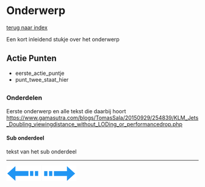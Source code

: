 # Onderwerp
[terug naar index](/Index.md#graphics)  

Een kort inleidend stukje over het onderwerp

## Actie Punten
* eerste_actie_puntje
* punt_twee_staat_hier
##  

### Onderdelen 

Eerste onderwerp en alle tekst die daarbij hoort
https://www.gamasutra.com/blogs/TomasSala/20150929/254839/KLM_Jets_Doubling_viewingdistance_without_LODing_or_performancedrop.php
#### Sub onderdeel

tekst van het sub onderdeel


---
[![Last Page](/Afbeeldingen/Arrow_back_small.png)](/Graphics/LevelOfDetail.md) [![Next Page](/Afbeeldingen/Arrow_next_small.png)](/Graphics/ShadersPostProcessing.md)